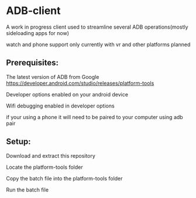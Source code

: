# ADB-client
A work in progress client used to streamline several ADB operations(mostly sideloading apps for now)

watch and phone support only currently with vr and other platforms planned

## Prerequisites:
The latest version of ADB from Google https://developer.android.com/studio/releases/platform-tools

Developer options enabled on your android device

Wifi debugging enabled in developer options

if your using a phone it will need to be paired to your computer using adb pair

## Setup:
Download and extract this repository

Locate the platform-tools folder

Copy the batch file into the platform-tools folder

Run the batch file
